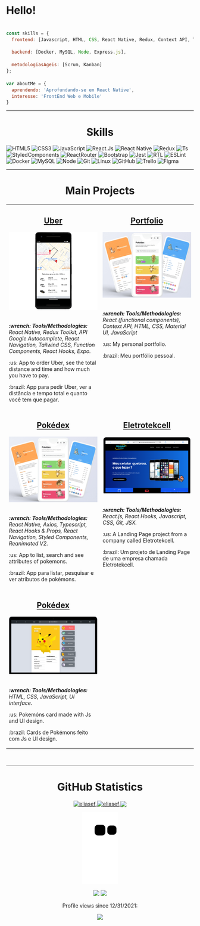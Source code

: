 # Hello!

```js

const skills = {
  frontend: [Javascript, HTML, CSS, React Native, Redux, Context API, Typescript, Git, Browser Router, RTL, Jest, Bootstrap],

  backend: [Docker, MySQL, Node, Express.js],

  metodologiasAgeis: [Scrum, Kanban]
};

var aboutMe = {
  aprendendo: 'Aprofundando-se em React Native',
  interesse: 'FrontEnd Web e Mobile'
}


```

---

<h1 align="center">Skills</h1>

![HTML5](https://img.shields.io/badge/HTML5-E34F26?style=for-the-badge&logo=html5&logoColor=white)
![CSS3](https://img.shields.io/badge/CSS3-1572B6?style=for-the-badge&logo=css3&logoColor=white)
![JavaScript](https://img.shields.io/badge/JavaScript-F7DF1E?style=for-the-badge&logo=javascript&logoColor=black)
![React.Js](https://img.shields.io/badge/React-20232A?style=for-the-badge&logo=react&logoColor=61DAFB)
![React Native](https://img.shields.io/badge/React_Native-20232A?style=for-the-badge&logo=react&logoColor=61DAFB)
![Redux](https://img.shields.io/badge/redux-%23593d88.svg?style=for-the-badge&logo=redux&logoColor=white)
![Ts](https://img.shields.io/badge/TypeScript-007ACC?style=for-the-badge&logo=typescript&logoColor=white)
![StyledComponents](https://img.shields.io/badge/styled--components-DB7093?style=for-the-badge&logo=styled-components&logoColor=white)
![ReactRouter](https://img.shields.io/badge/React_Router-CA4245?style=for-the-badge&logo=react-router&logoColor=white)
![Bootstrap](https://img.shields.io/badge/Bootstrap-563D7C?style=for-the-badge&logo=bootstrap&logoColor=white)
![Jest](https://img.shields.io/badge/Jest-323330?style=for-the-badge&logo=Jest&logoColor=white)
![RTL](https://img.shields.io/badge/testing%20library-323330?style=for-the-badge&logo=testing-library&logoColor=red)
![ESLint](https://img.shields.io/badge/ESLint-4B3263?style=for-the-badge&logo=eslint&logoColor=white)
![Docker](https://img.shields.io/badge/docker-%230db7ed.svg?style=for-the-badge&logo=docker&logoColor=white)
![MySQL](https://img.shields.io/badge/MySQL-005C84?style=for-the-badge&logo=mysql&logoColor=white)
![Node](https://img.shields.io/badge/Node.js-339933?style=for-the-badge&logo=nodedotjs&logoColor=white)
![Git](https://img.shields.io/badge/Git-E34F26?style=for-the-badge&logo=git&logoColor=white)
![Linux](https://img.shields.io/badge/Linux-FCC624?style=for-the-badge&logo=linux&logoColor=black)
![GitHub](https://img.shields.io/badge/github-%23121011.svg?style=for-the-badge&logo=github&logoColor=white)
![Trello](https://img.shields.io/badge/Trello-%23026AA7.svg?style=for-the-badge&logo=Trello&logoColor=white)
![Figma](https://img.shields.io/badge/figma-%23F24E1E.svg?style=for-the-badge&logo=figma&logoColor=white)
  
---

<h1 align="center">Main Projects</h1>

<div align="center">
<table>
  <tr>
   <td valign="top" width="50%">
      <h2 align="center"><a href="https://github.com/eliasef/uber-clone">Uber</a></h2>
      <a href="https://github.com/eliasef/uber-clone"><img width="100%" src="./images/capauber.png" alt="Project-preview" /></a>
      <br>
      <br>
      <p><em><strong>:wrench: Tools/Methodologies:</strong> React Native, Redux Toolkit, API Google Autocomplete, React Navigation, Tailwind CSS, Function Components, React Hooks, Expo. </em></p>
      <p>:us: App to order Uber, see the total distance and time and how much you have to pay.
      <p>:brazil: App para pedir Uber, ver a distância e tempo total e quanto você tem que pagar.</p>
    </td>
    <td valign="top" width="50%">
      <h2 align="center"><a href="https://github.com/eliasef/api-pokedex">Portfolio</a></h2>
      <a href="https://github.com/eliasef/api-pokedex"><img width="100%" src="./images/projeto-de-pokedex.jpg" alt="Project-preview" /></a>
      <br>
      <br>
      <p><em><strong>:wrench: Tools/Methodologies:</strong> React (functional components), Context API, HTML, CSS, Material UI, JavaScript</em></p>
      <p>:us: My personal portfolio.</p>
      <p>:brazil: Meu portfólio pessoal.</p>
    </td>
    </tr>
    <tr>
      <td valign="top" width="50%">
      <h2 align="center"><a href="https://github.com/eliasef/api-pokedex">Pokédex</a></h2>
      <a href="https://github.com/eliasef/api-pokedex"><img width="100%" src="./images/projeto-de-pokedex.jpg" alt="Project-preview" /></a>
      <br>
      <br>
      <p><em><strong>:wrench: Tools/Methodologies:</strong> React Native, Axios, Typescript, React Hooks & Props, React Navigation, Styled Components, Reanimated V2.</em></p>
      <p>:us: App to list, search and see attributes of pokemons.</p>
      <p>:brazil: App para listar, pesquisar e ver atributos de pokémons.</p>
    </td>
      <td valign="top" width="50%">
     <h2 align="center"><a href="https://www.eletrotekcellfortaleza.com.br/">Eletrotekcell</a></h2>
      <a href="https://www.eletrotekcellfortaleza.com.br/"><img width="100%" src="./images/eletrotekcell-r3.png" alt="Project-preview" /></a>
      <br>
      <br>
      <p><em><strong>:wrench: Tools/Methodologies:</strong> React.js, React Hooks, Javascript, CSS, Git, JSX.</em></p>
      <p>:us: A Landing Page project from a company called Eletrotekcell.</p>
      <p>:brazil: Um projeto de Landing Page de uma empresa chamada Eletrotekcell.</p>
    </td>
    <tr>
      <td valign="top" width="50%">
        <h2 align="center"><a href="https://eliasef.github.io/pokedex/">Pokédex</a></h2>
      <a href="https://eliasef.github.io/pokedex/"><img width="100%" src="./images/pokedex.png" alt="Project-preview" /></a>
      <br>
      <br>
      <p><em><strong>:wrench: Tools/Methodologies:</strong> HTML, CSS, JavaScript, UI interface.</em></p>
      <p>:us: Pokemóns card made with Js and UI design.</p>
      <p>:brazil: Cards de Pokémons feito com Js e UI design.</p>
    </td>

</table>
<br>
  </div>

---

<h1 align="center">GitHub Statistics</h1>

<div align="center"> 
     <a href="https://github.com/eliasef">
  <img align="center" width="400px" src="https://github-readme-stats.vercel.app/api?username=eliasef&show_icons=true&theme=react" alt="eliasef" />
</a>
<a href="https://github.com/eliasef">
  <img align="center" width="336px" src="https://github-readme-stats.vercel.app/api/top-langs/?username=eliasef&layout=compact&theme=react" alt="eliasef" />
</a>
  <a href="https://git.io/streak-stats">
    <img align="center" width="500px" src="http://github-readme-streak-stats.herokuapp.com?user=eliasef&theme=dark&date_format=M%20j%5B%2C%20Y%5D" />
  </a>
    

![Snake animation](https://github.com/rafaballerini/rafaballerini/blob/output/github-contribution-grid-snake.svg)
  </div>
  

<div align="center">
   <a href="https://www.linkedin.com/in/eliasef/" target="_blank"><img src="https://img.shields.io/badge/LinkedIn-0077B5?style=for-the-badge&logo=linkedin&logoColor=white" target="_blank"></a>
<a href = "mailto:eliasef0305@gmail.com"><img src="https://img.shields.io/badge/-Gmail-%23333?style=for-the-badge&logo=gmail&logoColor=white" target="_blank"></a>
 
<p>Profile views since 12/31/2021:</p>
    <p><img alingn="center" src="https://profile-counter.glitch.me/eliasef/count.svg"></p>
  </div>
  
   
    
 
